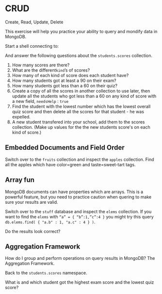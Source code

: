 CRUD
=
Create, Read, Update, Delete

This exercise will help you practice your ability to query and mondify data in MongoDB.

Start a shell connecting to:

And answer the following questions about the ``students.scores`` collection.

1. How many scores are there?
2. What are the different``kind``’s of scores?
3. How many of each kind of score does each student have?
4. How many students got at least a 90 on their exam?
5. How many students got less than a 60 on their quiz?
6. Create a copy of all the scores in another collection to use later, then update all the 
students who got less than a 60 on any kind of score with a new field, ``needsHelp`` : ``true``
7. Find the student with the lowest number which has the lowest overall quiz score 
and then delete all the scores for that student - he was expelled.
8. A new student transfered into your school, add them to the scores collection. (Make up values for 
the the new students score's on each kind of score.)


Embedded Documents and Field Order
-

Switch over to the ``fruits`` collection and inspect the ``apples`` collection.
Find all the apples which have color=green and taste=sweet-tart tags.

Array fun
-

MongoDB documents can have properties which are arrays. This is a powerful feature, but you need to practice caution 
when quering to make sure your results are valid.

Switch over to the ``stuff`` database and inspect the ``elems`` collection.
If you want to find the ``elems`` with ``“a” = { “b”:1,”c”:4 }``
you might try this query ``db.elems.find( { "a.b" : 1, "a.c" : 4 } )``.

Do the results look correct?

Aggregation Framework
-
How do I group and perform operations on query results in MongoDB? The Aggregation Framework.

Back to the ``students.scores`` namespace.

What is and which student got the highest exam score and the lowest quiz score?

